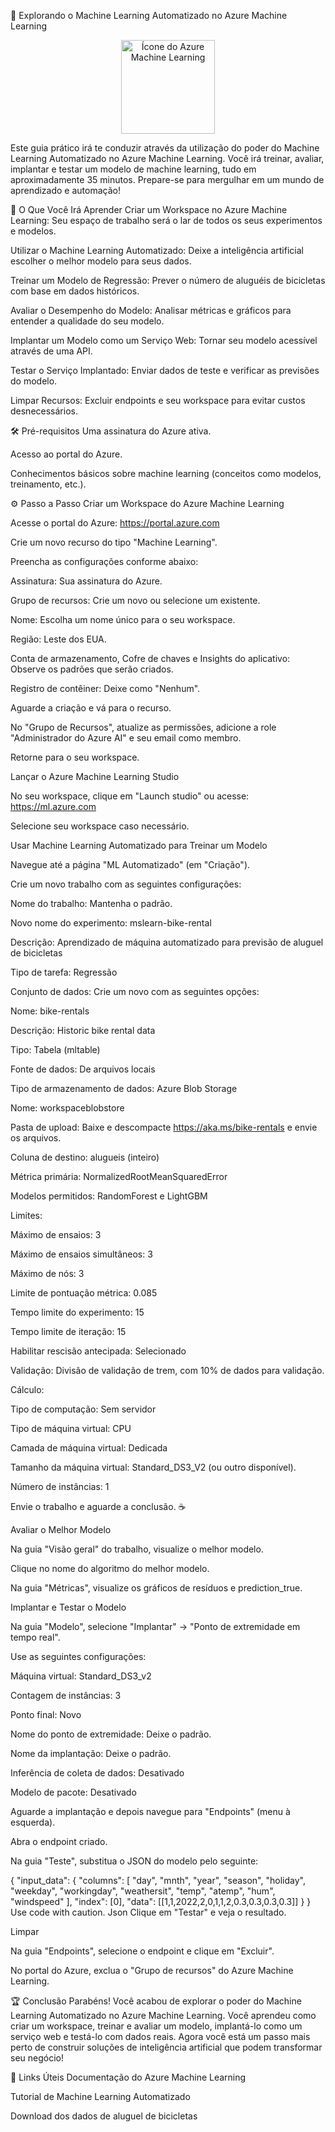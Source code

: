 🚀 Explorando o Machine Learning Automatizado no Azure Machine Learning
<p align="center">
<img src="https://azurecomcdn.azureedge.net/cvt-d2037a36a6656f984528a551e9101a640426c329b133732a87217e5b334a03c2/images/page/services/machine-learning/azure-machine-learning-icon.png" alt="Ícone do Azure Machine Learning" width="150">
</p>
Este guia prático irá te conduzir através da utilização do poder do Machine Learning Automatizado no Azure Machine Learning. Você irá treinar, avaliar, implantar e testar um modelo de machine learning, tudo em aproximadamente 35 minutos. Prepare-se para mergulhar em um mundo de aprendizado e automação!

🎯 O Que Você Irá Aprender
Criar um Workspace no Azure Machine Learning: Seu espaço de trabalho será o lar de todos os seus experimentos e modelos.

Utilizar o Machine Learning Automatizado: Deixe a inteligência artificial escolher o melhor modelo para seus dados.

Treinar um Modelo de Regressão: Prever o número de aluguéis de bicicletas com base em dados históricos.

Avaliar o Desempenho do Modelo: Analisar métricas e gráficos para entender a qualidade do seu modelo.

Implantar um Modelo como um Serviço Web: Tornar seu modelo acessível através de uma API.

Testar o Serviço Implantado: Enviar dados de teste e verificar as previsões do modelo.

Limpar Recursos: Excluir endpoints e seu workspace para evitar custos desnecessários.

🛠️ Pré-requisitos
Uma assinatura do Azure ativa.

Acesso ao portal do Azure.

Conhecimentos básicos sobre machine learning (conceitos como modelos, treinamento, etc.).

⚙️ Passo a Passo
Criar um Workspace do Azure Machine Learning

Acesse o portal do Azure: https://portal.azure.com

Crie um novo recurso do tipo "Machine Learning".

Preencha as configurações conforme abaixo:

Assinatura: Sua assinatura do Azure.

Grupo de recursos: Crie um novo ou selecione um existente.

Nome: Escolha um nome único para o seu workspace.

Região: Leste dos EUA.

Conta de armazenamento, Cofre de chaves e Insights do aplicativo: Observe os padrões que serão criados.

Registro de contêiner: Deixe como "Nenhum".

Aguarde a criação e vá para o recurso.

No "Grupo de Recursos", atualize as permissões, adicione a role "Administrador do Azure AI" e seu email como membro.

Retorne para o seu workspace.

Lançar o Azure Machine Learning Studio

No seu workspace, clique em "Launch studio" ou acesse: https://ml.azure.com

Selecione seu workspace caso necessário.

Usar Machine Learning Automatizado para Treinar um Modelo

Navegue até a página "ML Automatizado" (em "Criação").

Crie um novo trabalho com as seguintes configurações:

Nome do trabalho: Mantenha o padrão.

Novo nome do experimento: mslearn-bike-rental

Descrição: Aprendizado de máquina automatizado para previsão de aluguel de bicicletas

Tipo de tarefa: Regressão

Conjunto de dados: Crie um novo com as seguintes opções:

Nome: bike-rentals

Descrição: Historic bike rental data

Tipo: Tabela (mltable)

Fonte de dados: De arquivos locais

Tipo de armazenamento de dados: Azure Blob Storage

Nome: workspaceblobstore

Pasta de upload: Baixe e descompacte https://aka.ms/bike-rentals e envie os arquivos.

Coluna de destino: alugueis (inteiro)

Métrica primária: NormalizedRootMeanSquaredError

Modelos permitidos: RandomForest e LightGBM

Limites:

Máximo de ensaios: 3

Máximo de ensaios simultâneos: 3

Máximo de nós: 3

Limite de pontuação métrica: 0.085

Tempo limite do experimento: 15

Tempo limite de iteração: 15

Habilitar rescisão antecipada: Selecionado

Validação: Divisão de validação de trem, com 10% de dados para validação.

Cálculo:

Tipo de computação: Sem servidor

Tipo de máquina virtual: CPU

Camada de máquina virtual: Dedicada

Tamanho da máquina virtual: Standard_DS3_V2 (ou outro disponível).

Número de instâncias: 1

Envie o trabalho e aguarde a conclusão. ☕

Avaliar o Melhor Modelo

Na guia "Visão geral" do trabalho, visualize o melhor modelo.

Clique no nome do algoritmo do melhor modelo.

Na guia "Métricas", visualize os gráficos de resíduos e prediction_true.

Implantar e Testar o Modelo

Na guia "Modelo", selecione "Implantar" -> "Ponto de extremidade em tempo real".

Use as seguintes configurações:

Máquina virtual: Standard_DS3_v2

Contagem de instâncias: 3

Ponto final: Novo

Nome do ponto de extremidade: Deixe o padrão.

Nome da implantação: Deixe o padrão.

Inferência de coleta de dados: Desativado

Modelo de pacote: Desativado

Aguarde a implantação e depois navegue para "Endpoints" (menu à esquerda).

Abra o endpoint criado.

Na guia "Teste", substitua o JSON do modelo pelo seguinte:

{
    "input_data": {
        "columns": [
        "day",
        "mnth",
        "year",
        "season",
        "holiday",
        "weekday",
        "workingday",
        "weathersit",
        "temp",
        "atemp",
        "hum",
        "windspeed"
        ],
        "index": [0],
        "data": [[1,1,2022,2,0,1,1,2,0.3,0.3,0.3,0.3]]
    }
}
Use code with caution.
Json
Clique em "Testar" e veja o resultado.

Limpar

Na guia "Endpoints", selecione o endpoint e clique em "Excluir".

No portal do Azure, exclua o "Grupo de recursos" do Azure Machine Learning.

🏆 Conclusão
Parabéns! Você acabou de explorar o poder do Machine Learning Automatizado no Azure Machine Learning. Você aprendeu como criar um workspace, treinar e avaliar um modelo, implantá-lo como um serviço web e testá-lo com dados reais. Agora você está um passo mais perto de construir soluções de inteligência artificial que podem transformar seu negócio!

🔗 Links Úteis
Documentação do Azure Machine Learning

Tutorial de Machine Learning Automatizado

Download dos dados de aluguel de bicicletas
